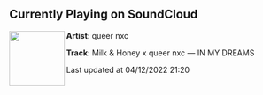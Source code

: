 ## Currently Playing on SoundCloud

[<img align="left" width="100" src="https://i1.sndcdn.com/artworks-000327585768-pm8s5v-t500x500.jpg">](https://soundcloud.com/queer-nxc/milk-honey-x-queer-nxc-in-my-dreams)

**Artist**: queer nxc 

**Track**: Milk & Honey x queer nxc — IN MY DREAMS

Last updated at 04/12/2022 21:20
